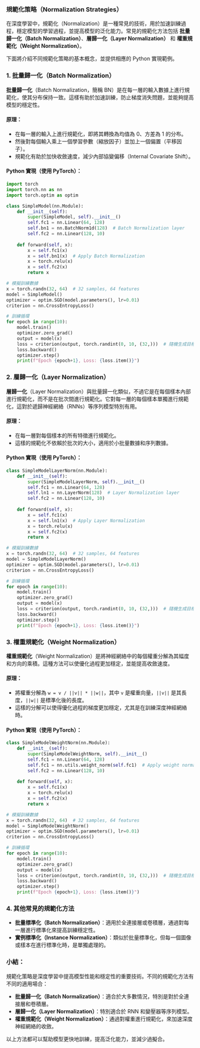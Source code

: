 ### 規範化策略（Normalization Strategies）

在深度學習中，規範化（Normalization）是一種常見的技術，用於加速訓練過程，穩定模型的學習過程，並提高模型的泛化能力。常見的規範化方法包括 **批量歸一化（Batch Normalization）**、**層歸一化（Layer Normalization）** 和 **權重規範化（Weight Normalization）**。

下面將介紹不同規範化策略的基本概念，並提供相應的 Python 實現範例。

### 1. 批量歸一化（Batch Normalization）
**批量歸一化**（Batch Normalization，簡稱 BN）是在每一層的輸入數據上進行規範化，使其分布保持一致。這樣有助於加速訓練，防止梯度消失問題，並能夠提高模型的穩定性。

#### 原理：
- 在每一層的輸入上進行規範化，即將其轉換為均值為 0、方差為 1 的分布。
- 然後對每個輸入乘上一個學習參數（縮放因子）並加上一個偏置（平移因子）。
- 規範化有助於加快收斂速度，減少內部協變偏移（Internal Covariate Shift）。

#### Python 實現（使用 PyTorch）：
```python
import torch
import torch.nn as nn
import torch.optim as optim

class SimpleModel(nn.Module):
    def __init__(self):
        super(SimpleModel, self).__init__()
        self.fc1 = nn.Linear(64, 128)
        self.bn1 = nn.BatchNorm1d(128)  # Batch Normalization layer
        self.fc2 = nn.Linear(128, 10)
    
    def forward(self, x):
        x = self.fc1(x)
        x = self.bn1(x)  # Apply Batch Normalization
        x = torch.relu(x)
        x = self.fc2(x)
        return x

# 模擬訓練數據
x = torch.randn(32, 64)  # 32 samples, 64 features
model = SimpleModel()
optimizer = optim.SGD(model.parameters(), lr=0.01)
criterion = nn.CrossEntropyLoss()

# 訓練循環
for epoch in range(10):
    model.train()
    optimizer.zero_grad()
    output = model(x)
    loss = criterion(output, torch.randint(0, 10, (32,)))  # 隨機生成目標
    loss.backward()
    optimizer.step()
    print(f"Epoch {epoch+1}, Loss: {loss.item()}")
```

### 2. 層歸一化（Layer Normalization）
**層歸一化**（Layer Normalization）與批量歸一化類似，不過它是在每個樣本內部進行規範化，而不是在批次間進行規範化。它對每一層的每個樣本單獨進行規範化，這對於遞歸神經網絡（RNNs）等序列模型特別有用。

#### 原理：
- 在每一層對每個樣本的所有特徵進行規範化。
- 這樣的規範化不依賴於批次的大小，適用於小批量數據和序列數據。

#### Python 實現（使用 PyTorch）：
```python
class SimpleModelLayerNorm(nn.Module):
    def __init__(self):
        super(SimpleModelLayerNorm, self).__init__()
        self.fc1 = nn.Linear(64, 128)
        self.ln1 = nn.LayerNorm(128)  # Layer Normalization layer
        self.fc2 = nn.Linear(128, 10)
    
    def forward(self, x):
        x = self.fc1(x)
        x = self.ln1(x)  # Apply Layer Normalization
        x = torch.relu(x)
        x = self.fc2(x)
        return x

# 模擬訓練數據
x = torch.randn(32, 64)  # 32 samples, 64 features
model = SimpleModelLayerNorm()
optimizer = optim.SGD(model.parameters(), lr=0.01)
criterion = nn.CrossEntropyLoss()

# 訓練循環
for epoch in range(10):
    model.train()
    optimizer.zero_grad()
    output = model(x)
    loss = criterion(output, torch.randint(0, 10, (32,)))  # 隨機生成目標
    loss.backward()
    optimizer.step()
    print(f"Epoch {epoch+1}, Loss: {loss.item()}")
```

### 3. 權重規範化（Weight Normalization）
**權重規範化**（Weight Normalization）是將神經網絡中的每個權重分解為其幅度和方向的乘積。這種方法可以使優化過程更加穩定，並能提高收斂速度。

#### 原理：
- 將權重分解為 `w = v / ||v|| * ||w||`，其中 `v` 是權重向量，`||v||` 是其長度，`||w||` 是標準化後的長度。
- 這樣的分解可以使得優化過程的梯度更加穩定，尤其是在訓練深度神經網絡時。

#### Python 實現（使用 PyTorch）：
```python
class SimpleModelWeightNorm(nn.Module):
    def __init__(self):
        super(SimpleModelWeightNorm, self).__init__()
        self.fc1 = nn.Linear(64, 128)
        self.fc1 = nn.utils.weight_norm(self.fc1)  # Apply weight normalization
        self.fc2 = nn.Linear(128, 10)
    
    def forward(self, x):
        x = self.fc1(x)
        x = torch.relu(x)
        x = self.fc2(x)
        return x

# 模擬訓練數據
x = torch.randn(32, 64)  # 32 samples, 64 features
model = SimpleModelWeightNorm()
optimizer = optim.SGD(model.parameters(), lr=0.01)
criterion = nn.CrossEntropyLoss()

# 訓練循環
for epoch in range(10):
    model.train()
    optimizer.zero_grad()
    output = model(x)
    loss = criterion(output, torch.randint(0, 10, (32,)))  # 隨機生成目標
    loss.backward()
    optimizer.step()
    print(f"Epoch {epoch+1}, Loss: {loss.item()}")
```

### 4. 其他常見的規範化方法
- **批量標準化（Batch Normalization）**：適用於全連接層或卷積層，通過對每一層進行標準化來提高訓練穩定性。
- **實例標準化（Instance Normalization）**：類似於批量標準化，但每一個圖像或樣本在進行標準化時，是單獨處理的。

### 小結：
規範化策略是深度學習中提高模型性能和穩定性的重要技術。不同的規範化方法有不同的適用場合：
- **批量歸一化（Batch Normalization）**：適合於大多數情況，特別是對於全連接層和卷積層。
- **層歸一化（Layer Normalization）**：特別適合於 RNN 和變壓器等序列模型。
- **權重規範化（Weight Normalization）**：通過對權重進行規範化，來加速深度神經網絡的收斂。

以上方法都可以幫助模型更快地訓練，提高泛化能力，並減少過擬合。